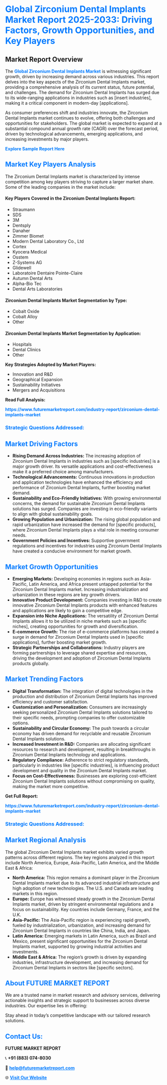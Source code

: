 <h1 style="color: #007BFF;">Global Zirconium Dental Implants Market Report 2025-2033: Driving Factors, Growth Opportunities, and Key Players</h1>

<section id="overview">
<h2>Market Report Overview</h2>
<p>The <a href="https://www.futuremarketreport.com/industry-report/zirconium-dental-implants-market" style="color: #007BFF; text-decoration: none;"><strong>Global Zirconium Dental Implants Market</strong></a> is witnessing significant growth, driven by increasing demand across various industries. This report delves into the key aspects of the Zirconium Dental Implants market, providing a comprehensive analysis of its current status, future potential, and challenges. The demand for Zirconium Dental Implants has surged due to its wide-ranging applications in industries such as [insert industries], making it a critical component in modern-day [applications].</p>
<p>As consumer preferences shift and industries innovate, the Zirconium Dental Implants market continues to evolve, offering both challenges and opportunities for stakeholders. The global market is expected to expand at a substantial compound annual growth rate (CAGR) over the forecast period, driven by technological advancements, emerging applications, and increasing investments by major players.</p>
</section>

<section id="overview">
<p><a href="https://www.futuremarketreport.com/request-sample/reportId=106199" style="color: #007BFF; text-decoration: none;"><strong>Explore Sample Report Here</strong></a></p>
</section>

<section id="key-players">
<h2 style="color: #007BFF;">Market Key Players Analysis</h2>
<p>The Zirconium Dental Implants market is characterized by intense competition among key players striving to capture a larger market share. Some of the leading companies in the market include:</p>
<h4>Key Players Covered in the Zirconium Dental Implants Report:</h4>
<ul><li>Straumann</li><li>SDS</li><li>3M</li><li>Dentsply</li><li>Danaher</li><li>Zimmer Biomet</li><li>Modern Dental Laboratory Co., Ltd</li><li>Cortex</li><li>Kyocera Medical</li><li>Osstem</li><li>Z-Systems AG</li><li>Glidewell</li><li>Laboratoire Dentaire Pointe-Claire</li><li>Autumn Dental Arts</li><li>Alpha-Bio Tec</li><li>Dental Arts Laboratories</li></ul>
<h4>Zirconium Dental Implants Market Segmentation by Type:</h4>
<ul><li>Cobalt Oxide</li><li>Cobalt Alloy</li><li>Other</li></ul>

<h4>Zirconium Dental Implants Market Segmentation by Application:</h4>
<ul><li>Hospitals</li><li>Dental Clinics</li><li>Other</li></ul>
<p><strong>Key Strategies Adopted by Market Players:</strong></p>
<ul>
<li>Innovation and R&D</li>
<li>Geographical Expansion</li>
<li>Sustainability Initiatives</li>
<li>Mergers and Acquisitions</li>
</ul>
</section>

<section>
<p><strong>Read Full Analysis: </strong></p><a href="https://www.futuremarketreport.com/industry-report/zirconium-dental-implants-market" style="color: #007BFF; text-decoration: none;"><strong>https://www.futuremarketreport.com/industry-report/zirconium-dental-implants-market</strong></a>
<h3 style="color: #007BFF;">Strategic Questions Addressed:</h3>
</section>

<section id="driving-factors">
<h2 style="color: #007BFF;">Market Driving Factors</h2>
<ul>
<li><strong>Rising Demand Across Industries:</strong> The increasing adoption of Zirconium Dental Implants in industries such as [specific industries] is a major growth driver. Its versatile applications and cost-effectiveness make it a preferred choice among manufacturers.</li>
<li><strong>Technological Advancements:</strong> Continuous innovations in production and application technologies have enhanced the efficiency and performance of Zirconium Dental Implants, further boosting market demand.</li>
<li><strong>Sustainability and Eco-Friendly Initiatives:</strong> With growing environmental concerns, the demand for sustainable Zirconium Dental Implants solutions has surged. Companies are investing in eco-friendly variants to align with global sustainability goals.</li>
<li><strong>Growing Population and Urbanization:</strong> The rising global population and rapid urbanization have increased the demand for [specific products], where Zirconium Dental Implants plays a vital role in meeting consumer needs.</li>
<li><strong>Government Policies and Incentives:</strong> Supportive government regulations and incentives for industries using Zirconium Dental Implants have created a conducive environment for market growth.</li>
</ul>
</section>

<section id="growth-opportunities">
<h2 style="color: #007BFF;">Market Growth Opportunities</h2>
<ul>
<li><strong>Emerging Markets:</strong> Developing economies in regions such as Asia-Pacific, Latin America, and Africa present untapped potential for the Zirconium Dental Implants market. Increasing industrialization and urbanization in these regions are key growth drivers.</li>
<li><strong>Innovative Product Development:</strong> Companies investing in R&D to create innovative Zirconium Dental Implants products with enhanced features and applications are likely to gain a competitive edge.</li>
<li><strong>Expansion into Niche Applications:</strong> The versatility of Zirconium Dental Implants allows it to be utilized in niche markets such as [specific niches], creating opportunities for growth and diversification.</li>
<li><strong>E-commerce Growth:</strong> The rise of e-commerce platforms has created a surge in demand for Zirconium Dental Implants used in [specific applications], further boosting market growth.</li>
<li><strong>Strategic Partnerships and Collaborations:</strong> Industry players are forming partnerships to leverage shared expertise and resources, driving the development and adoption of Zirconium Dental Implants products globally.</li>
</ul>
</section>

<section id="trending-factors">
<h2 style="color: #007BFF;">Market Trending Factors</h2>
<ul>
<li><strong>Digital Transformation:</strong> The integration of digital technologies in the production and distribution of Zirconium Dental Implants has improved efficiency and customer satisfaction.</li>
<li><strong>Customization and Personalization:</strong> Consumers are increasingly seeking personalized Zirconium Dental Implants solutions tailored to their specific needs, prompting companies to offer customizable options.</li>
<li><strong>Sustainability and Circular Economy:</strong> The push towards a circular economy has driven demand for recyclable and reusable Zirconium Dental Implants solutions.</li>
<li><strong>Increased Investment in R&D:</strong> Companies are allocating significant resources to research and development, resulting in breakthroughs in Zirconium Dental Implants technology and applications.</li>
<li><strong>Regulatory Compliance:</strong> Adherence to strict regulatory standards, particularly in industries like [specific industries], is influencing product development and quality in the Zirconium Dental Implants market.</li>
<li><strong>Focus on Cost-Effectiveness:</strong> Businesses are exploring cost-efficient Zirconium Dental Implants solutions without compromising on quality, making the market more competitive.</li>
</ul>
</section>

<section>
<p><strong>Get Full Report: </strong></p><a href="https://www.futuremarketreport.com/industry-report/zirconium-dental-implants-market" style="color: #007BFF; text-decoration: none;"><strong>https://www.futuremarketreport.com/industry-report/zirconium-dental-implants-market</strong></a>
<h3 style="color: #007BFF;">Strategic Questions Addressed:</h3>
</section>


<section id="regional-analysis">
<h2 style="color: #007BFF;">Market Regional Analysis</h2>
<p>The global Zirconium Dental Implants market exhibits varied growth patterns across different regions. The key regions analyzed in this report include North America, Europe, Asia-Pacific, Latin America, and the Middle East & Africa:</p>
<ul>
<li><strong>North America:</strong> This region remains a dominant player in the Zirconium Dental Implants market due to its advanced industrial infrastructure and high adoption of new technologies. The U.S. and Canada are leading markets in this region.</li>
<li><strong>Europe:</strong> Europe has witnessed steady growth in the Zirconium Dental Implants market, driven by stringent environmental regulations and a focus on sustainability. Key countries include Germany, France, and the U.K.</li>
<li><strong>Asia-Pacific:</strong> The Asia-Pacific region is experiencing rapid growth, fueled by industrialization, urbanization, and increasing demand for Zirconium Dental Implants in countries like China, India, and Japan.</li>
<li><strong>Latin America:</strong> Emerging markets in Latin America, such as Brazil and Mexico, present significant opportunities for the Zirconium Dental Implants market, supported by growing industrial activities and investments.</li>
<li><strong>Middle East & Africa:</strong> The region’s growth is driven by expanding industries, infrastructure development, and increasing demand for Zirconium Dental Implants in sectors like [specific sectors].</li>
</ul>
</section>

<footer>
<h2 style="color: #007BFF;">About FUTURE MARKET REPORT</h2>
<p>We are a trusted name in market research and advisory services, delivering actionable insights and strategic support to businesses across diverse industries. Our expertise lies in offering:</p>

<p>Stay ahead in today’s competitive landscape with our tailored research solutions.</p>

<h2 style="color: #007BFF;">Contact Us:</h2>
<p><strong>FUTURE MARKET REPORT</strong></p>
<p>📞 <strong>+91 (883) 074-8030</strong></p>
<p>📧 <strong><a href="mailto:help@futuremarketreport.com" style="color: #007BFF;">help@futuremarketreport.com</a></strong></p>
<p>🌐 <strong><a href="https://www.futuremarketreport.com/" style="color: #007BFF;">Visit Our Website</a></strong></p>
</footer>